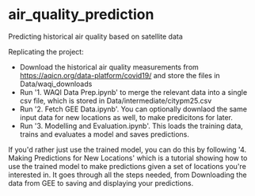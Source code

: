 # air_quality_prediction
Predicting historical air quality based on satellite data

Replicating the project:

- Download the historical air quality measurements from https://aqicn.org/data-platform/covid19/ and store the files in Data/waqi_downloads 
- Run '1. WAQI Data Prep.ipynb' to merge the relevant data into a single csv file, which is stored in Data/intermediate/citypm25.csv
- Run '2. Fetch GEE Data.ipynb'. You can optionally downlaod the same input data for new locations as well, to make predicitons for later.
- Run '3. Modelling and Evaluation.ipynb'. This loads the training data, trains and evaluates a model and saves predictions.

If you'd rather just use the trained model, you can do this by following '4. Making Predictions for New Locations' which is a tutorial showing how to use the trained model to make predictions given a set of locations you're interested in. It goes through all the steps needed, from Downloading the data from GEE to saving and displaying your predictions.
